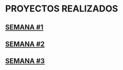 # PROYECTOS REALIZADOS

## [SEMANA #1](https://github.com/mikerazor5786/Challenges_Core-Code_Miguel-Tellez/blob/007011ecf9e6181f2f0ef6f503d6b30b30b3dca8/contenido/semana1.md)

## [SEMANA #2](https://github.com/mikerazor5786/Challenges_Core-Code_Miguel-Tellez/blob/44cf2db52a277a1f83f92ddec64e15e0c394aec2/contenido/semana2.md)

## [SEMANA #3](https://github.com/mikerazor5786/Challenges_Core-Code_Miguel-Tellez/blob/b16de333e0601bda01d57abae7b177458c183bb7/contenido/semana3.md)
